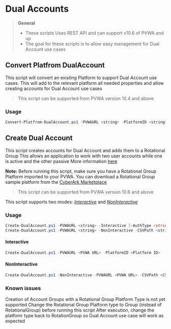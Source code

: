 # Dual Accounts

> **General**
> - These scripts Uses REST API and can support v10.6 of PVWA and up
> - The goal for these scripts is to allow easy management for Dual Account use cases

## Convert Platfrom DualAccount
This script will convert an existing Platform to support Dual Account use cases.
This will add to the relevant platform all needed properties and allow creating accounts for Dual Account use cases
> This script can be supported from PVWA version 10.4 and above

### Usage
```powershell
Convert-Platfrom-DualAccount.ps1 -PVWAURL <string> -PlatformID <string> [-AuthType <string>] [<CommonParameters>]
```

## Create Dual Account
This script creates accounts for Dual Account and adds them to a Rotational Group
This allows an application to work with two user accounts while one is active and the other passive
More information [here](https://docs.cyberark.com/Product-Doc/OnlineHelp/AAM-DAP/Latest/en/Content/CP%20and%20ASCP/cv_Managing-Dual-Accounts.htm?tocpath=Integrations%7CCyberArk%20Vault%20Synchronizer%7CAccounts%20and%20Safes%7CManage%20Dual%20Accounts%7C_____0#ManageDualAccounts##)

**Note:** Before running this script, make sure you have a Rotational Group Platform imported to your PVWA.
You can download a Rotational Group sample platform from the [CyberArk Marketplace](https://cyberark-customers.force.com/mplace/s/#a352J000000pm6xQAA-a392J000001h4XZQAY) 
> This script can be supported from PVWA version 10.6 and above

This script supports two modes: [*Interactive*](#interactive) and [*NonInteractive*](#noninteractive)

### Usage
```powershell
Create-DualAccount.ps1 -PVWAURL <string> -Interactive [-AuthType <string>] [-DisableSSLVerify] [<CommonParameters>]
Create-DualAccount.ps1 -PVWAURL <string> -NonInteractive -CSVPath <string> -AccountPlatformID <string> -GroupPlatformID <string> -AccountSafeName <string> [-AuthType <string>] [-DisableSSLVerify] [<CommonParameters>]
```

#### Interactive
```powershell
Create-DualAccount.ps1 -PVWAURL <PVWA URL> -PlatformID <Platform ID>
```

#### NonInteractive
```powershell
Create-DualAccount.ps1 -NonInteractive -PVWAURL <PVWA URL> -CSVPath <CSV containing account details> -AccountPlatformID <Dual Account Platform ID> -GroupPlatformID <Rotational Group Platform ID> -AccountSafeName <Safe Name>
```

### Known issues
Creation of Account Groups with a Rotational Group Platform Type is not yet supported
Change the Rotational Group Platform type to Group (instead of RotationalGroup) before running this script
After execution, change the platfomr type back to RotationGroup so Dual Account use case will work as expected
